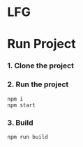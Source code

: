 # LFG

# Run Project
### 1. Clone the project

### 2. Run the project
```shell
npm i
npm start
```

### 3. Build
```shell
npm run build
```
